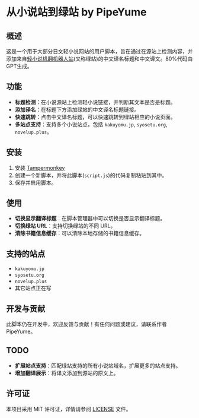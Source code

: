 # 从小说站到绿站 by PipeYume

## 概述

这是一个用于大部分日文轻小说网站的用户脚本，旨在通过在源站上检测内容，并添加来自[轻小说机翻机器人站](https://books.fishhawk.top)(又称绿站)的中文译名标题和中文译文。80%代码由GPT生成。

## 功能

- **标题检测**：在小说源站上检测轻小说链接，并判断其文本是否是标题。
- **添加译名**：在标题下方添加绿站的中文译名标题链接。
- **快速跳转**：点击中文译名标题，可以快速跳转到绿站相应的小说页面。
- **多站点支持**：支持多个小说站点，包括 `kakuyomu.jp`, `syosetu.org`, `novelup.plus`。

## 安装

1. 安装 [Tampermonkey](https://www.tampermonkey.net/)
2. 创建一个新脚本，并将此脚本(`script.js`)的代码复制粘贴到其中。
3. 保存并启用脚本。

## 使用

- **切换显示翻译标题**：在脚本管理器中可以切换是否显示翻译标题。
- **切换绿站 URL**：支持切换绿站的不同 URL。
- **清除书籍信息缓存**：可以清除本地存储的书籍信息缓存。

## 支持的站点

- `kakuyomu.jp`
- `syosetu.org`
- `novelup.plus`
- 其它站点正在写

## 开发与贡献

此脚本仍在开发中，欢迎反馈与贡献！有任何问题或建议，请联系作者 PipeYume。

## TODO

- **扩展站点支持**：匹配绿站支持的所有小说站域名，扩展更多的站点支持。
- **增加翻译展示**：将译文添加到源站的原文上。

## 许可证

本项目采用 MIT 许可证，详情请参阅 [LICENSE](LICENSE) 文件。
